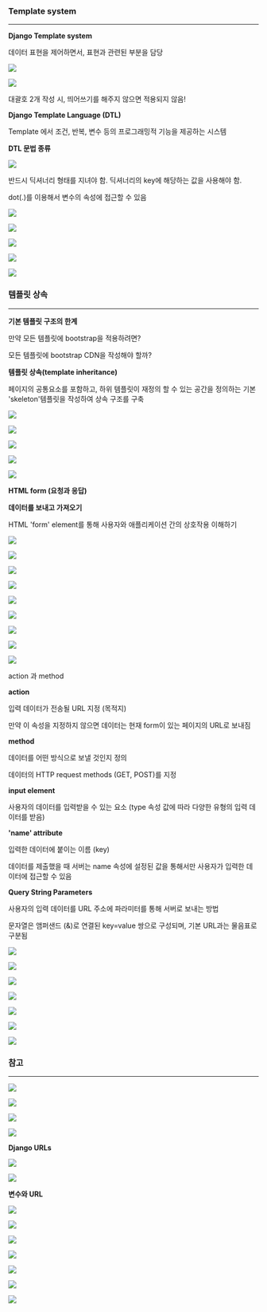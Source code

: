 ### **Template system**
---

**Django Template system**

데이터 표현을 제어하면서, 표현과 관련된 부분을 담당

![](https://velog.velcdn.com/images/lurelight/post/f39e7b8d-9e1f-4c74-b66c-bb2df5021db3/image.png)

![](https://velog.velcdn.com/images/lurelight/post/075f49c2-4a67-4cec-a8ca-d917c9cef311/image.png)

대괄호 2개 작성 시, 띄어쓰기를 해주지 않으면 적용되지 않음!

**Django Template Language (DTL)**

Template 에서 조건, 반복, 변수 등의 프로그래밍적 기능을 제공하는 시스템

**DTL 문법 종류**

![](https://velog.velcdn.com/images/lurelight/post/1055505c-decf-4dad-9792-6457712abb8f/image.png)

반드시 딕셔너리 형태를 지녀야 함. 딕셔너리의 key에 해당하는 값을 사용해야 함.

dot(.)를 이용해서 변수의 속성에 접근할 수 있음

![](https://velog.velcdn.com/images/lurelight/post/1c710241-030c-4859-81d3-fa36a2b06778/image.png)

![](https://velog.velcdn.com/images/lurelight/post/6e1e87f2-2bd3-4310-96da-1a6d8f968dbe/image.png)

![](https://velog.velcdn.com/images/lurelight/post/58993ade-e70d-4cde-860c-0a938e921be4/image.png)

![](https://velog.velcdn.com/images/lurelight/post/97d14b2f-0c56-4582-97e2-9130fffdcfac/image.png)

![](https://velog.velcdn.com/images/lurelight/post/4c5b9ede-0bad-4996-97db-0ed44e54d347/image.png)

### **템플릿 상속**
---

**기본 템플릿 구조의 한계**

만약 모든 템플릿에 bootstrap을 적용하려면?

모든 템플릿에 bootstrap CDN을 작성해야 할까?

**템플릿 상속(template inheritance)**

페이지의 공통요소를 포함하고, 하위 템플릿이 재정의 할 수 있는 공간을 정의하는 기본 'skeleton'템플릿을 작성하여 상속 구조를 구축

![](https://velog.velcdn.com/images/lurelight/post/2aabfbe0-6121-4ad2-97cf-c8d76c3ee7c6/image.png)

![](https://velog.velcdn.com/images/lurelight/post/e9a7a61a-0ec1-4766-a212-79538654019d/image.png)

![](https://velog.velcdn.com/images/lurelight/post/eb7553b9-56ad-4951-8f56-b50a8cf566c8/image.png)

![](https://velog.velcdn.com/images/lurelight/post/739dca83-3f9f-4aec-af87-c428ccaa5bcb/image.png)

![](https://velog.velcdn.com/images/lurelight/post/277ba47e-86b4-4b96-bda7-422261bb43ca/image.png)

**HTML form (요청과 응답)**

**데이터를 보내고 가져오기**

HTML 'form' element를 통해 사용자와 애플리케이션 간의 상호작용 이해하기

![](https://velog.velcdn.com/images/lurelight/post/d4c93171-ae5b-4754-b65d-3ad6d169caef/image.png)

![](https://velog.velcdn.com/images/lurelight/post/c92ad592-45bc-48f0-97a1-30b16f729bcc/image.png)

![](https://velog.velcdn.com/images/lurelight/post/606cc247-22d7-44a8-9f4e-94c1d246a6aa/image.png)

![](https://velog.velcdn.com/images/lurelight/post/77e234ca-43e2-4560-b2e1-4fbb9621529c/image.png)

![](https://velog.velcdn.com/images/lurelight/post/46a30357-5d42-40e3-bda6-413991dc042b/image.png)

![](https://velog.velcdn.com/images/lurelight/post/5f990831-8bad-4fdf-a5b0-91dbcf5cef46/image.png)

![](https://velog.velcdn.com/images/lurelight/post/78ff0f71-f138-49ad-a29d-483685aec3a9/image.png)

![](https://velog.velcdn.com/images/lurelight/post/c5614b20-0ef8-45af-bd01-b70bb62247f6/image.png)

![](https://velog.velcdn.com/images/lurelight/post/3b3a62d9-55b3-40df-be99-f89fc6885731/image.png)

action 과 method

**action**

입력 데이터가 전송될 URL 지정 (목적지)

만약 이 속성을 지정하지 않으면 데이터는 현재 form이 있는 페이지의 URL로 보내짐

**method**

데이터를 어떤 방식으로 보낼 것인지 정의

데이터의 HTTP request methods (GET, POST)를 지정

**input element**

사용자의 데이터를 입력받을 수 있는 요소 (type 속성 값에 따라 다양한 유형의 입력 데이터를 받음)

**'name' attribute**

입력한 데이터에 붙이는 이름 (key)

데이터를 제출했을 때 서버는 name 속성에 설정된 값을 통해서만 사용자가 입력한 데이터에 접근할 수 있음

**Query String Parameters**

사용자의 입력 데이터를 URL 주소에 파라미터를 통해 서버로 보내는 방법

문자열은 앰퍼샌드 (&)로 연결된 key=value 쌍으로 구성되며, 기본 URL과는 물음표로 구분됨

![](https://velog.velcdn.com/images/lurelight/post/3b2a0c5c-f64a-45fd-856e-5b13e679b04a/image.png)

![](https://velog.velcdn.com/images/lurelight/post/73021dbe-5efd-42fd-9266-698f5e7bf815/image.png)

![](https://velog.velcdn.com/images/lurelight/post/324b75e3-c473-49c9-829b-ad4ce9add23d/image.png)

![](https://velog.velcdn.com/images/lurelight/post/677e9b84-3d2f-4b37-9f32-026bac1d91a1/image.png)

![](https://velog.velcdn.com/images/lurelight/post/f1f2394a-91cd-4572-86bc-6c0ff618f64a/image.png)

![](https://velog.velcdn.com/images/lurelight/post/fbae06dc-835d-49c1-8b69-c76de6de7ed2/image.png)

![](https://velog.velcdn.com/images/lurelight/post/78147046-b7c7-4ccd-943f-179ad5e5a3b7/image.png)

### **참고**
---

![](https://velog.velcdn.com/images/lurelight/post/f293cf7f-6f38-4543-980d-27bdc03796f6/image.png)

![](https://velog.velcdn.com/images/lurelight/post/c0234bf7-2243-4e0b-9fb3-9ee125c6344e/image.png)

![](https://velog.velcdn.com/images/lurelight/post/79b774dc-259b-4efd-8be8-8ae3189ee67b/image.png)

![](https://velog.velcdn.com/images/lurelight/post/81a6b58a-65c3-4332-afeb-3c2d75387aec/image.png)

**Django URLs**

![](https://velog.velcdn.com/images/lurelight/post/14890748-6996-4337-a057-f60d318a8ce1/image.png)

![](https://velog.velcdn.com/images/lurelight/post/2472ccbf-b4a4-4f76-80aa-7acc93992aa4/image.png)

**변수와 URL**

![](https://velog.velcdn.com/images/lurelight/post/386bcb80-2590-418b-9b45-f5069f357e17/image.png)

![](https://velog.velcdn.com/images/lurelight/post/91617dbc-fded-412f-b9c5-c52d9dea21ad/image.png)

![](https://velog.velcdn.com/images/lurelight/post/7d542c6d-eef7-4cb5-8ef1-69ef3961e8ce/image.png)

![](https://velog.velcdn.com/images/lurelight/post/e4b1e1d6-6cb8-4e5e-9264-a898d101de2e/image.png)

![](https://velog.velcdn.com/images/lurelight/post/96bd2884-00fa-4f36-87e6-363ce2e2d987/image.png)

![](https://velog.velcdn.com/images/lurelight/post/aef85426-4aca-49fc-b90f-9a9dd47b43dd/image.png)

![](https://velog.velcdn.com/images/lurelight/post/f376e3e8-1594-41a0-802f-adb55d6ce19a/image.png)

